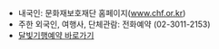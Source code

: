 - 내국인: 문화재보호재단 홈페이지(www.chf.or.kr)
- 주한 외국인, 여행사, 단체관람: 전화예약 (02-3011-2153)
- [달빛기행예약 바로가기](http://118.46.183.9:8080/E00_explore/B01_contents_world.asp)